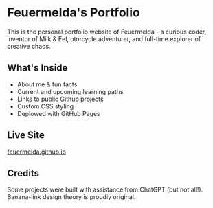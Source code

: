 # Feuermelda's Portfolio

This is the personal portfolio website of Feuermelda - a curious coder, inventor of Milk & Eel, otorcycle adventurer, and full-time explorer of creative chaos.

## What's Inside

- About me & fun facts
- Current and upcoming learning paths
- Links to public Github projects
- Custom CSS styling
- Deplowed with GitHub Pages

## Live Site

[feuermelda.github.io](https://feuermelda.github.io)

## Credits

Some projects were built with assistance from ChatGPT (but not all!). Banana-link design theory is proudly original.